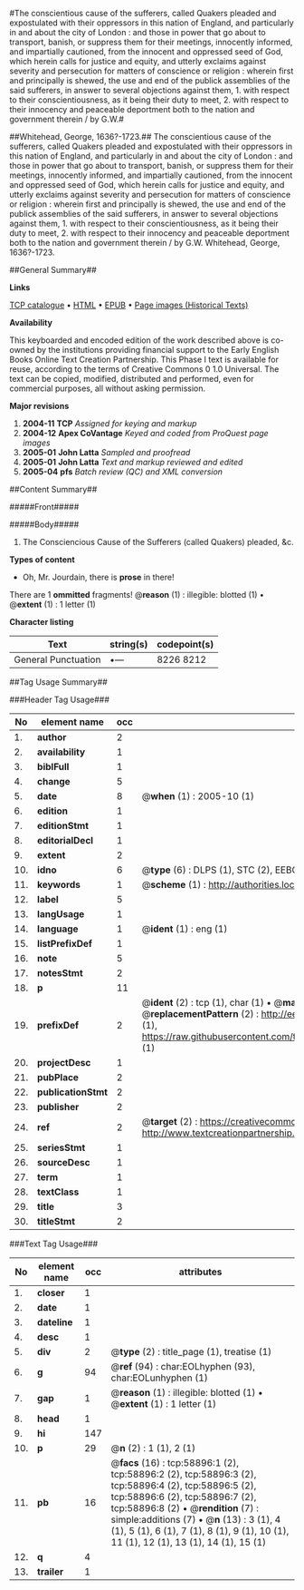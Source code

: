 #The conscientious cause of the sufferers, called Quakers pleaded and expostulated with their oppressors in this nation of England, and particularly in and about the city of London : and those in power that go about to transport, banish, or suppress them for their meetings, innocently informed, and impartially cautioned, from the innocent and oppressed seed of God, which herein calls for justice and equity, and utterly exclaims against severity and persecution for matters of conscience or religion : wherein first and principally is shewed, the use and end of the publick assemblies of the said sufferers, in answer to several objections against them, 1. with respect to their conscientiousness, as it being their duty to meet, 2. with respect to their innocency and peaceable deportment both to the nation and government therein / by G.W.#

##Whitehead, George, 1636?-1723.##
The conscientious cause of the sufferers, called Quakers pleaded and expostulated with their oppressors in this nation of England, and particularly in and about the city of London : and those in power that go about to transport, banish, or suppress them for their meetings, innocently informed, and impartially cautioned, from the innocent and oppressed seed of God, which herein calls for justice and equity, and utterly exclaims against severity and persecution for matters of conscience or religion : wherein first and principally is shewed, the use and end of the publick assemblies of the said sufferers, in answer to several objections against them, 1. with respect to their conscientiousness, as it being their duty to meet, 2. with respect to their innocency and peaceable deportment both to the nation and government therein / by G.W.
Whitehead, George, 1636?-1723.

##General Summary##

**Links**

[TCP catalogue](http://www.ota.ox.ac.uk/tcp/)  • 
[HTML](http://tei.it.ox.ac.uk/tcp/Texts-HTML/free/A65/A65857.html)  • 
[EPUB](http://tei.it.ox.ac.uk/tcp/Texts-EPUB/free/A65/A65857.epub) • 
[Page images (Historical Texts)](https://data.historicaltexts.jisc.ac.uk/view?pubId=eebo-12291294e&pageId=eebo-12291294e-58896-1)

**Availability**

This keyboarded and encoded edition of the
	       work described above is co-owned by the institutions
	       providing financial support to the Early English Books
	       Online Text Creation Partnership. This Phase I text is
	       available for reuse, according to the terms of Creative
	       Commons 0 1.0 Universal. The text can be copied,
	       modified, distributed and performed, even for
	       commercial purposes, all without asking permission.

**Major revisions**

1. __2004-11__ __TCP__ *Assigned for keying and markup*
1. __2004-12__ __Apex CoVantage__ *Keyed and coded from ProQuest page images*
1. __2005-01__ __John Latta__ *Sampled and proofread*
1. __2005-01__ __John Latta__ *Text and markup reviewed and edited*
1. __2005-04__ __pfs__ *Batch review (QC) and XML conversion*

##Content Summary##

#####Front#####

#####Body#####

1. The Consciencious Cause of the Sufferers (called Quakers) pleaded, &c.

**Types of content**

  * Oh, Mr. Jourdain, there is **prose** in there!

There are 1 **ommitted** fragments! 
 @__reason__ (1) : illegible: blotted (1)  •  @__extent__ (1) : 1 letter (1)

**Character listing**


|Text|string(s)|codepoint(s)|
|---|---|---|
|General Punctuation|•—|8226 8212|

##Tag Usage Summary##

###Header Tag Usage###

|No|element name|occ|attributes|
|---|---|---|---|
|1.|__author__|2||
|2.|__availability__|1||
|3.|__biblFull__|1||
|4.|__change__|5||
|5.|__date__|8| @__when__ (1) : 2005-10 (1)|
|6.|__edition__|1||
|7.|__editionStmt__|1||
|8.|__editorialDecl__|1||
|9.|__extent__|2||
|10.|__idno__|6| @__type__ (6) : DLPS (1), STC (2), EEBO-CITATION (1), OCLC (1), VID (1)|
|11.|__keywords__|1| @__scheme__ (1) : http://authorities.loc.gov/ (1)|
|12.|__label__|5||
|13.|__langUsage__|1||
|14.|__language__|1| @__ident__ (1) : eng (1)|
|15.|__listPrefixDef__|1||
|16.|__note__|5||
|17.|__notesStmt__|2||
|18.|__p__|11||
|19.|__prefixDef__|2| @__ident__ (2) : tcp (1), char (1)  •  @__matchPattern__ (2) : ([0-9\-]+):([0-9IVX]+) (1), (.+) (1)  •  @__replacementPattern__ (2) : http://eebo.chadwyck.com/downloadtiff?vid=$1&page=$2 (1), https://raw.githubusercontent.com/textcreationpartnership/Texts/master/tcpchars.xml#$1 (1)|
|20.|__projectDesc__|1||
|21.|__pubPlace__|2||
|22.|__publicationStmt__|2||
|23.|__publisher__|2||
|24.|__ref__|2| @__target__ (2) : https://creativecommons.org/publicdomain/zero/1.0/ (1), http://www.textcreationpartnership.org/docs/. (1)|
|25.|__seriesStmt__|1||
|26.|__sourceDesc__|1||
|27.|__term__|1||
|28.|__textClass__|1||
|29.|__title__|3||
|30.|__titleStmt__|2||


###Text Tag Usage###

|No|element name|occ|attributes|
|---|---|---|---|
|1.|__closer__|1||
|2.|__date__|1||
|3.|__dateline__|1||
|4.|__desc__|1||
|5.|__div__|2| @__type__ (2) : title_page (1), treatise (1)|
|6.|__g__|94| @__ref__ (94) : char:EOLhyphen (93), char:EOLunhyphen (1)|
|7.|__gap__|1| @__reason__ (1) : illegible: blotted (1)  •  @__extent__ (1) : 1 letter (1)|
|8.|__head__|1||
|9.|__hi__|147||
|10.|__p__|29| @__n__ (2) : 1 (1), 2 (1)|
|11.|__pb__|16| @__facs__ (16) : tcp:58896:1 (2), tcp:58896:2 (2), tcp:58896:3 (2), tcp:58896:4 (2), tcp:58896:5 (2), tcp:58896:6 (2), tcp:58896:7 (2), tcp:58896:8 (2)  •  @__rendition__ (7) : simple:additions (7)  •  @__n__ (13) : 3 (1), 4 (1), 5 (1), 6 (1), 7 (1), 8 (1), 9 (1), 10 (1), 11 (1), 12 (1), 13 (1), 14 (1), 15 (1)|
|12.|__q__|4||
|13.|__trailer__|1||
